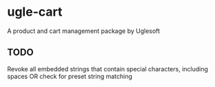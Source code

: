 # ugle-cart

A product and cart management package by Uglesoft

## TODO

Revoke all embedded strings that contain special characters, including spaces OR check for preset string matching